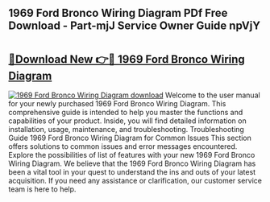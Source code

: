 ## 1969 Ford Bronco Wiring Diagram PDf Free Download - Part-mjJ Service Owner Guide npVjY

# <h2><a href="http://dfhuch.blite.top/?on=1969+Ford+Bronco+Wiring+Diagram">🔗Download New 👉🔴 1969 Ford Bronco Wiring Diagram</a></h2>

[![1969 Ford Bronco Wiring Diagram download](https://i.imgur.com/lujVjoI.png)](http://dfhuch.blite.top/?on=1969+Ford+Bronco+Wiring+Diagram)
Welcome to the user manual for your newly purchased 1969 Ford Bronco Wiring Diagram. This comprehensive guide is intended to help you master the functions and capabilities of your product. Inside, you will find detailed information on installation, usage, maintenance, and troubleshooting. Troubleshooting Guide 1969 Ford Bronco Wiring Diagram for Common Issues This section offers solutions to common issues and error messages encountered. Explore the possibilities of list of features with your new 1969 Ford Bronco Wiring Diagram. We believe that the 1969 Ford Bronco Wiring Diagram has been a vital tool in your quest to understand the ins and outs of your latest acquisition. If you need any assistance or clarification, our customer service team is here to help.
